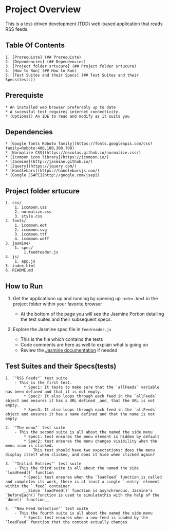 # Project Overview

This is a test-driven development (TDD) web-based application that reads RSS feeds.

## Table Of Contents

    1. [Prerequiste] (## Prerequiste)
    2. [Dependencies] (## Dependencies)
    3. [Project folder srtucure] (## Project folder srtucure)
    4. [How to Run] (## How to Run)
    5. [Test Suites and their Specs] (## Test Suites and their Specs(tests))

## Prerequiste

    * An installed web browser preferably up to date
    * A sucessful test requires internet connectivity.
    * (Optional) An IDE to read and modify as it suits you

## Dependencies

    * [Google fonts Roboto family](https://fonts.googleapis.com/css?family=Roboto:400,100,300,700)
    * [Normalize CSS](https://necolas.github.io/normalize.css/)
    * [Icomoon icon library](https://icomoon.io/)
    * [Jasmine](http://jasmine.github.io/)
    * [Jquery](https://jquery.com/)
    * [Handlebars](https://handlebarsjs.com/)
    * [Google JSAPI](http://google.com/jsapi)

## Project folder srtucure

    1. css/
        1. icomoon.css
        2. normalize.css
        3. style.css
    2. fonts/
        1. icomoon.eot
        2. icomoon.svg
        3. icomoon.ttf
        4. icomoon.woff
    3. jasmine/
        1. spec/
            1.feedreader.js
    4. js/
        1. app.js
    5. index.html
    6. README.md

## How to Run

1. Get the applicationn up and running by opening up `index.html` in the project folder within your favorite browser
    * At the bottom of the page you will see the Jasmine Portion detailing the test suites and their subsequent specs.

2. Explore the Jasmine spec file in `feedreader.js`
    * This is the file which contains the tests
    * Code comments are here as well to explain what is going on
    * Review the [Jasmine documentation](http://jasmine.github.io) if needed

## Test Suites and their Specs(tests)

    1. `"RSS Feeds"` test suite
        - This is the first test.
            * Spec1: It tests to make sure that the `allFeeds` variable has been defined and that it is not empty.
            * Spec2: It also loops through each feed in the `allFeeds` object and ensures it has a URL defined _and_ that the URL is not empty.
            * Spec3: It also loops through each feed in the `allFeeds` object and ensures it has a name defined and that the name is not empty

    2. `"The menu"` test suite
        - This the second suite is all about the named the side menu
            * Spec1: test ensures the menu element is hidden by default
            * Spec2: test ensures the menu changes visibility when the menu icon is clicked. 
                This test should have two expectations: does the menu display itself when clicked, and does it hide when clicked again?

    3. `"Initial Entries"` test suite
        - This the third suite is all about the named the side `loadFeed()` function
            * Spec1: test ensures when the `loadFeed` function is called and completes its work, there is at least a single `.entry` element within the `.feed` container
            __Since `loadFeed()` function is asynchronous, Jasmine's `beforeEach()`function is used to simulatethis with the help of the `done()` function__

    4. `"New Feed Selection"` test suite
        - This the fourth suite is all about the named the side menu
            * Spec1: test ensures when a new feed is loaded by the `loadFeed` function that the content actually changes
